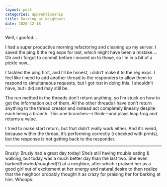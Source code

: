 ```yaml
---
layout: post 
categories: apprenticeship
title: Barking at Neighbors
date: 2020-12-18
---
```


Well, i goofed…

I had a super productive morning refactoring and cleaning up my server.  I saved the ping & the reg exps for last, which might have been a mistake…. Oh and i forgot to commit before i moved on to those, so I’m in a bit of a pickle now…

I tackled the ping first, and I’ll be honest, i didn’t make it to the reg exps.  I feel like i need to add another thread to the responders to allow them to respond to simultaneous requests, but I got lost in doing this.  I shouldn’t have, but i did and may still be.  

The run method in the threads don’t return anything, so I’m stuck on how to get the information out of them.  All the other threads I have don’t return anything to the thread creator and instead act completely linearly despite each being a branch.  This one branches—i think—and plays leap frog and returns a value. 

I tried to make start return, but that didn’t really work either.  And it’s weird, because within the thread, it’s performing correctly (i checked with prints), but the response is not getting back to the responder.

***
Brusly: 
Brusly had a great day today!  She’s still having trouble eating & walking, but today was a much better day than the last two.  She even barked/howled/coughed(?) at a neighbor, after which i praised her as a good girl out of excitement at her energy and natural desire to then realize that the neighbor probably thought it as crazy for praising her for barking at him.  Whoops.  

